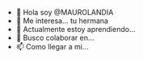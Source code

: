 - 👋 Hola soy @MAUROLANDIA
- 👀 Me interesa... tu hermana
- 🌱 Actualmente estoy aprendiendo...
- 💞️ Busco colaborar en...
- 📫 Como llegar a mi...

<!---
MAUROLANDIA/MAUROLANDIA is a ✨ special ✨ repository because its `README.md` (this file) appears on your GitHub profile.
You can click the Preview link to take a look at your changes.
--->
 
